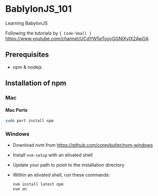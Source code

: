 # BablylonJS_101

Learning BabylonJS

Following the tutorials by `{ Code-Small }` <https://www.youtube.com/channel/UCdYW5eTooyGGNlXyIX2AwGA>

## Prerequisites

* npm & nodejs

## Installation of npm

### Mac

#### Mac Ports

```bash
sudo port install npm
```

### Windows

* Download nvm from <https://github.com/coreybutler/nvm-windows>
* Install `nvm-setup` with an elivated shell
* Update your path to point to the installation directory
* Within an elivated shell, run these commands:

    ```bash
    nvm install latest npm
    nvm on
    ```

